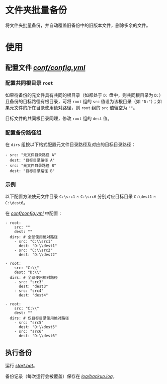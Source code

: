﻿# 文件夹批量备份

将文件夹批量备份，并自动覆盖旧备份中的旧版本文件，删除多余的文件。

# 使用

## 配置文件 *[conf/config.yml](conf/config.yml)*

### 配置共同根目录 `root`

如果待备份的元文件具有共同的根目录（如都处于 `D:` 盘中，则共同根目录为 `D:`）且备份的目标路径有根目录，可将 `root` 组的 `src` 值设为该根目录（如 `"D:"`）；如果元文件的所在目录使用绝对路径，则 `root`
组的 `src` 值留空为 `""`。

目标文件的共同根目录同理，修改 `root` 组的 `dest` 值。

### 配置备份路径组

在 `dirs` 组按以下格式配置元文件目录路径及对应的目标目录路径：

    - src: "元文件目录路径 A"
      dest: "目标目录路径 A"
    - src: "元文件目录路径 B"
      dest: "目标目录路径 B"

### 示例

以下配置方法使元文件目录 `C:\src1` ~ `C:\src6` 分别对应目标目录 `C:\dest1` ~ `C:\dest6`。

在 *[conf/config.yml](conf/config.yml)* 中配置：

    - root:
        src: ""
        dest: ""
      dirs: # 全部使用绝对路径
        - src: "C:\\src1"
          dest: "D:\\dest1"
        - src: "C:\\src2"
          dest: "D:\\dest2"
    
    - root:
        src: "C:\\"
        dest: "D:\\"
      dirs: # 全部使用相对路径
        - src: "src3"
          dest: "dest3"
        - src: "src4"
          dest: "dest4"
    
    - root:
        src: "C:\\"
        dest: ""
      dirs: # 仅目标目录使用绝对路径
        - src: "src5"
          dest: "D:\\dest5"
        - src: "src6"
          dest: "D:\\dest6"

## 执行备份

运行 *[start.bat](start.bat)*。

备份记录（每次运行会被覆盖）保存在 *[log/backup.log](log/backup.log)*。